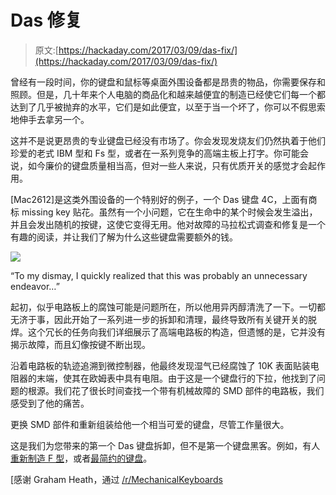 # Das 修复

> 原文:[https://hackaday.com/2017/03/09/das-fix/](https://hackaday.com/2017/03/09/das-fix/)

曾经有一段时间，你的键盘和鼠标等桌面外围设备都是昂贵的物品，你需要保存和照顾。但是，几十年来个人电脑的商品化和越来越便宜的制造已经使它们每一个都达到了几乎被抛弃的水平，它们是如此便宜，以至于当一个坏了，你可以不假思索地伸手去拿另一个。

这并不是说更昂贵的专业键盘已经没有市场了。你会发现发烧友们仍然执着于他们珍爱的老式 IBM 型和 Fs 型，或者在一系列竞争的高端主板上打字。你可能会说，如今廉价的键盘质量相当高，但对一些人来说，只有优质开关的感觉才会起作用。

[Mac2612]是这类外围设备的一个特别好的例子，一个 Das 键盘 4C，上面有商标 missing key 贴花。虽然有一个小问题，它在生命中的某个时候会发生溢出，并且会发出随机的按键，这使它变得无用。他对故障的马拉松式调查和修复是一个有趣的阅读，并让我们了解为什么这些键盘需要额外的钱。

![](../Images/de993f15f4bc7fec082f0e87ea801c35.png)

“To my dismay, I quickly realized that this was probably an unnecessary endeavor…”

起初，似乎电路板上的腐蚀可能是问题所在，所以他用异丙醇清洗了一下。一切都无济于事，因此开始了一系列进一步的拆卸和清理，最终导致所有关键开关的脱焊。这个冗长的任务向我们详细展示了高端电路板的构造，但遗憾的是，它并没有揭示故障，而且幻像按键不断出现。

沿着电路板的轨迹追溯到微控制器，他最终发现湿气已经腐蚀了 10K 表面贴装电阻器的末端，使其在欧姆表中具有电阻。由于这是一个键盘行的下拉，他找到了问题的根源。我们花了很长时间查找一个带有机械故障的 SMD 部件的电路板，我们感受到了他的痛苦。

更换 SMD 部件和重新组装给他一个相当可爱的键盘，尽管工作量很大。

这是我们为您带来的第一个 Das 键盘拆卸，但不是第一个键盘黑客。例如，有人[重新制造 F 型](http://hackaday.com/2016/03/07/reviving-the-best-keyboard-ever/)，或者[最简约的键盘](http://hackaday.com/2016/07/20/binary-keyboard-is-the-purest-form-of-input-device/)。

[感谢 Graham Heath，通过 [/r/MechanicalKeyboards](https://www.reddit.com/r/MechanicalKeyboards/comments/5xz1fd/modificationrepair_i_got_a_free_das_ultimate_4c/)